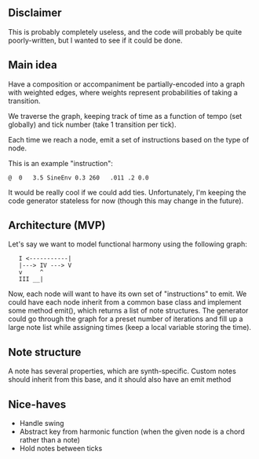 ## Disclaimer
This is probably completely useless, and the code will probably be quite poorly-written, but I wanted to see if it could be done.

## Main idea
Have a composition or accompaniment be partially-encoded into a graph with weighted edges, where weights represent probabilities of taking a transition.

We traverse the graph, keeping track of time as a function of tempo (set globally) and tick number (take 1 transition per tick). 

Each time we reach a node, emit a set of instructions based on the type of node. 

This is an example "instruction":
  ```
  @  0   3.5 SineEnv 0.3 260   .011 .2 0.0
  ```

It would be really cool if we could add ties. Unfortunately, I'm keeping the code generator stateless for now (though this may change in the future).

## Architecture (MVP)
Let's say we want to model functional harmony using the following graph:
  ```
     I <-----------|
     |---> IV ---> V
     v     ^
     III __|
  ```

Now, each node will want to have its own set of "instructions" to emit. We could have each node inherit from a common base class and implement some method emit(), which returns a list of note structures. The generator could go through the graph for a preset number of iterations and fill up a large note list while assigning times (keep a local variable storing the time).

## Note structure
A note has several properties, which are synth-specific. Custom notes should inherit from this base, and it should also have an emit method

## Nice-haves
  - Handle swing
  - Abstract key from harmonic function (when the given node is a chord rather than a note)
  - Hold notes between ticks
